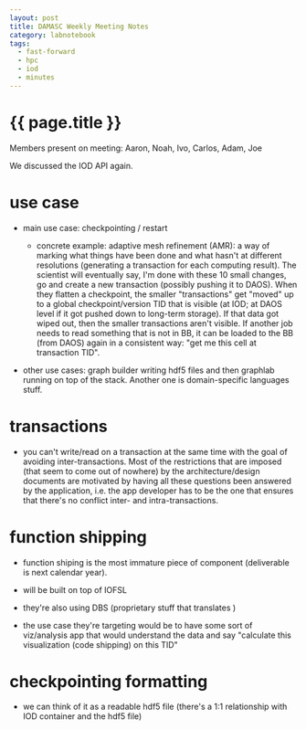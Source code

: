 ```yaml
---
layout: post
title: DAMASC Weekly Meeting Notes
category: labnotebook
tags:
  - fast-forward
  - hpc
  - iod
  - minutes
---
```


# {{ page.title }}

Members present on meeting: Aaron, Noah, Ivo, Carlos, Adam, Joe

We discussed the IOD API again.

# use case

  - main use case: checkpointing / restart
      - concrete example: adaptive mesh refinement (AMR): a way of marking what things have been done 
        and what hasn't at different resolutions (generating a transaction for each computing result). 
        The scientist will eventually say, I'm done with these 10 small changes, go and create a new 
        transaction (possibly pushing it to DAOS). When they flatten a checkpoint, the smaller 
        "transactions" get "moved" up to a global checkpoint/version TID that is visible (at IOD; at 
        DAOS level if it got pushed down to long-term storage). If that data got wiped out, then the 
        smaller transactions aren't visible. If another job needs to read something that is not in BB, 
        it can be loaded to the BB (from DAOS) again in a consistent way: "get me this cell at 
        transaction TID".

  - other use cases: graph builder writing hdf5 files and then graphlab running on top of the stack. 
    Another one is domain-specific languages stuff.

# transactions

  - you can't write/read on a transaction at the same time with the goal of avoiding 
    inter-transactions. Most of the restrictions that are imposed (that seem to come out of nowhere) 
    by the architecture/design documents are motivated by having all these questions been answered 
    by the application, i.e. the app developer has to be the one that ensures that there's no 
    conflict inter- and intra-transactions.

# function shipping

  - function shiping is the most immature piece of component (deliverable is next calendar year).

  - will be built on top of IOFSL

  - they're also using DBS (proprietary stuff that translates )

  - the use case they're targeting would be to have some sort of viz/analysis app that would 
    understand the data and say "calculate this visualization (code shipping) on this TID"

# checkpointing formatting

  - we can think of it as a readable hdf5 file (there's a 1:1 relationship with IOD container and 
    the hdf5 file)

